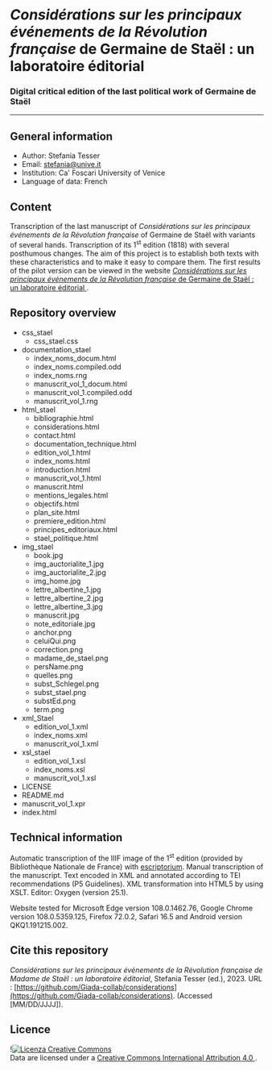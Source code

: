 # *Considérations sur les principaux événements de la Révolution française* de Germaine de Staël : un laboratoire éditorial 
### Digital critical edition of the last political work of Germaine de Staël
----------

## General information
- Author: Stefania Tesser
- Email: stefania@unive.it
- Institution: Ca' Foscari University of Venice
- Language of data: French

## Content
Transcription of the last manuscript of *Considérations sur les principaux événements de la Révolution française* of Germaine de Staël
 with variants of several hands. Transcription of its  1<sup>st</sup> edition (1818) with several posthumous changes.
  The aim of this project is to establish both texts with these characteristics and to make it easy to compare them.
  The first results of the pilot version can be viewed in the website [*Considérations sur les principaux événements de la Révolution française* de Germaine de Staël : un laboratoire éditorial ](https://giada-collab.github.io/considerations/). 


## Repository overview

- css_stael
  - css_stael.css
- documentation_stael
  - index_noms_docum.html
  - index_noms.compiled.odd
  - index_noms.rng
  - manuscrit_vol_1_docum.html
  - manuscrit_vol_1.compiled.odd
  - manuscrit_vol_1.rng
- html_stael
  - bibliographie.html
  - considerations.html
  - contact.html
  - documentation_technique.html
  - edition_vol_1.html
  - index_noms.html
  - introduction.html
  - manuscrit_vol_1.html
  - manuscrit.html
  - mentions_legales.html
  - objectifs.html
  - plan_site.html
  - premiere_edition.html
  - principes_editoriaux.html
  - stael_politique.html
- img_stael
  - book.jpg
  - img_auctorialite_1.jpg
  - img_auctorialite_2.jpg
  - img_home.jpg
  - lettre_albertine_1.jpg
  - lettre_albertine_2.jpg
  - lettre_albertine_3.jpg
  - manuscrit.jpg
  - note_editoriale.jpg
  - anchor.png
  - celuiQui.png
  - correction.png
  - madame_de_stael.png
  - persName.png
  - quelles.png
  - subst_Schlegel.png
  - subst_stael.png
  - substEd.png
  - term.png
- xml_Stael
  - edition_vol_1.xml
  - index_noms.xml
  - manuscrit_vol_1.xml
- xsl_stael
  - edition_vol_1.xsl
  - index_noms.xsl
  - manuscrit_vol_1.xsl
- LICENSE
- README.md
- manuscrit_vol_1.xpr
- index.html

## Technical information

Automatic transcription of the IIIF image of the 1<sup>st</sup> edition (provided by Bibliothèque Nationale de France) with [escriptorium](https://gitlab.com/scripta/escriptorium).
Manual transcription of the manuscript.
Text encoded in XML
 and annotated according to TEI recommendations (P5 Guidelines). XML transformation into HTML5 by using XSLT. Editor: Oxygen (version 25.1).
 


Website tested for Microsoft Edge version 108.0.1462.76, Google Chrome version 108.0.5359.125, Firefox 72.0.2, Safari 16.5 and Android version QKQ1.191215.002.


## Cite this repository

*Considérations sur les principaux événements de la Révolution française de Madame de Staël : un laboratoire éditorial*, Stefania Tesser (ed.), 2023. URL : [https://github.com/Giada-collab/considerations](https://github.com/Giada-collab/considerations). (Accessed [MM/DD/JJJJ]).


## Licence

!<a rel="license" href="http://creativecommons.org/licenses/by-nc/4.0/"><img alt="Licenza Creative Commons" style="border-width:0" src="https://i.creativecommons.org/l/by-nc/4.0/88x31.png" /></a><br />Data are licensed under a <a rel="license" href="http://creativecommons.org/licenses/by-nc/4.0/">Creative Commons International Attribution 4.0 </a>.


















